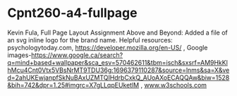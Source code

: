 # Cpnt260-a4-fullpage
Kevin Fula, Full Page Layout Assignment 
Above and Beyond: Added a file of an svg inline logo for the brand name.
Helpful resources: 
psychologytoday.com, 
https://developer.mozilla.org/en-US/ ,
Google images-https://www.google.ca/search?q=mind+based+wallpaper&sca_esv=570462611&tbm=isch&sxsrf=AM9HkKlhMcu4Cnt0Vtx5VBsNrMT9TDU36g:1696379110287&source=lnms&sa=X&ved=2ahUKEwjanpfSkNuBAxUZMTQIHdrbCxkQ_AUoAXoECAQQAw&biw=1528&bih=742&dpr=1.25#imgrc=X7gLLqpEUketlM ,
www.w3schools.com


